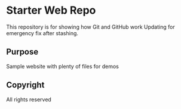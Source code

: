 # Starter Web Repo

This repository is for showing how Git and GitHub work
Updating for emergency fix after stashing.

## Purpose

Sample website with plenty of files for demos

## Copyright

All rights reserved